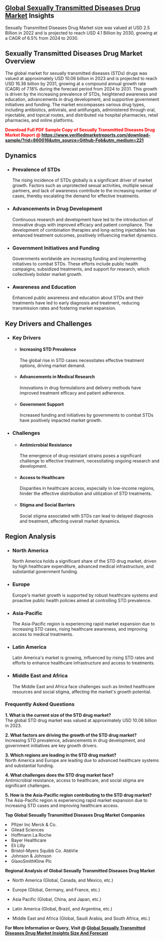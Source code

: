 <h2><a href="https://www.verifiedmarketreports.com/download-sample/?rid=860016&amp;utm_source=Github&amp;utm_medium=221" target="_blank">Global Sexually Transmitted Diseases Drug Market</a> Insights</h2><p>Sexually Transmitted Diseases Drug Market size was valued at USD 2.5 Billion in 2022 and is projected to reach USD 4.1 Billion by 2030, growing at a CAGR of 6.5% from 2024 to 2030.</p><p> <h2>Sexually Transmitted Diseases Drug Market Overview</h2> <p>The global market for sexually transmitted diseases (STDs) drugs was valued at approximately USD 10.06 billion in 2023 and is projected to reach USD 16.36 billion by 2031, growing at a compound annual growth rate (CAGR) of 7.18% during the forecast period from 2024 to 2031. This growth is driven by the increasing prevalence of STDs, heightened awareness and education, advancements in drug development, and supportive government initiatives and funding. The market encompasses various drug types, including antibiotics, antivirals, and antifungals, administered through oral, injectable, and topical routes, and distributed via hospital pharmacies, retail pharmacies, and online platforms. </p> <p><strong><p><span class=""><span style="color: #ff0000;"><strong>Download Full PDF Sample Copy of Sexually Transmitted Diseases Drug Market Report</strong> @ </span><a href="https://www.verifiedmarketreports.com/download-sample/?rid=860016&amp;utm_source=Github-Feb&amp;utm_medium=221" target="_blank">https://www.verifiedmarketreports.com/download-sample/?rid=860016&amp;utm_source=Github-Feb&amp;utm_medium=221</a></span></p></strong></p> <h2>Dynamics</h2> <ul> <li><h3>Prevalence of STDs</h3> <p>The rising incidence of STDs globally is a significant driver of market growth. Factors such as unprotected sexual activities, multiple sexual partners, and lack of awareness contribute to the increasing number of cases, thereby escalating the demand for effective treatments. </p> </li> <li><h3>Advancements in Drug Development</h3> <p>Continuous research and development have led to the introduction of innovative drugs with improved efficacy and patient compliance. The development of combination therapies and long-acting injectables has enhanced treatment outcomes, positively influencing market dynamics. </p> </li> <li><h3>Government Initiatives and Funding</h3> <p>Governments worldwide are increasing funding and implementing initiatives to combat STDs. These efforts include public health campaigns, subsidized treatments, and support for research, which collectively bolster market growth. </p> </li> <li><h3>Awareness and Education</h3> <p>Enhanced public awareness and education about STDs and their treatments have led to early diagnosis and treatment, reducing transmission rates and fostering market expansion. </p> </li> </ul> <h2>Key Drivers and Challenges</h2> <ul> <li><h3>Key Drivers</h3> <ul> <li><h4>Increasing STD Prevalence</h4> <p>The global rise in STD cases necessitates effective treatment options, driving market demand. </p> </li> <li><h4>Advancements in Medical Research</h4> <p>Innovations in drug formulations and delivery methods have improved treatment efficacy and patient adherence. </p> </li> <li><h4>Government Support</h4> <p>Increased funding and initiatives by governments to combat STDs have positively impacted market growth. </p> </li> </ul> </li> <li><h3>Challenges</h3> <ul> <li><h4>Antimicrobial Resistance</h4> <p>The emergence of drug-resistant strains poses a significant challenge to effective treatment, necessitating ongoing research and development. </p> </li> <li><h4>Access to Healthcare</h4> <p>Disparities in healthcare access, especially in low-income regions, hinder the effective distribution and utilization of STD treatments. </p> </li> <li><h4>Stigma and Social Barriers</h4> <p>Social stigma associated with STDs can lead to delayed diagnosis and treatment, affecting overall market dynamics. </p> </li> </ul> </li> </ul> <h2>Region Analysis</h2> <ul> <li><h3>North America</h3> <p>North America holds a significant share of the STD drug market, driven by high healthcare expenditure, advanced medical infrastructure, and substantial government funding. </p> </li> <li><h3>Europe</h3> <p>Europe's market growth is supported by robust healthcare systems and proactive public health policies aimed at controlling STD prevalence. </p> </li> <li><h3>Asia-Pacific</h3> <p>The Asia-Pacific region is experiencing rapid market expansion due to increasing STD cases, rising healthcare awareness, and improving access to medical treatments. </p> </li> <li><h3>Latin America</h3> <p>Latin America's market is growing, influenced by rising STD rates and efforts to enhance healthcare infrastructure and access to treatments. </p> </li> <li><h3>Middle East and Africa</h3> <p>The Middle East and Africa face challenges such as limited healthcare resources and social stigma, affecting the market's growth potential. </p> </li> </ul> <h3>Frequently Asked Questions</h3> <p><strong>1. What is the current size of the STD drug market?</strong><br> The global STD drug market was valued at approximately USD 10.06 billion in 2023. </p> <p><strong>2. What factors are driving the growth of the STD drug market?</strong><br> Increasing STD prevalence, advancements in drug development, and government initiatives are key growth drivers. </p> <p><strong>3. Which regions are leading in the STD drug market?</strong><br> North America and Europe are leading due to advanced healthcare systems and substantial funding. </p> <p><strong>4. What challenges does the STD drug market face?</strong><br> Antimicrobial resistance, access to healthcare, and social stigma are significant challenges. </p> <p><strong>5. How is the Asia-Pacific region contributing to the STD drug market?</strong><br> The Asia-Pacific region is experiencing rapid market expansion due to increasing STD cases and improving healthcare access.</p><p><strong>Top Global Sexually Transmitted Diseases Drug Market Companies</strong></p><div data-test-id=""><p><li>Pfizer Inc Merck & Co.</li><li> Gilead Sciences</li><li> Hoffmann La Roche</li><li> Bayer Healthcare</li><li> Eli Lilly</li><li> Bristol-Myers Squibb Co. AbbVie</li><li> Johnson & Johnson</li><li> GlaxoSmithKline Plc</li></p><div><strong>Regional Analysis of&nbsp;Global Sexually Transmitted Diseases Drug Market</strong></div><ul><li dir="ltr"><p dir="ltr">North America&nbsp;(Global, Canada, and Mexico, etc.)</p></li><li dir="ltr"><p dir="ltr">Europe (Global, Germany, and France, etc.)</p></li><li dir="ltr"><p dir="ltr">Asia Pacific&nbsp;(Global, China, and Japan, etc.)</p></li><li dir="ltr"><p dir="ltr">Latin America&nbsp;(Global, Brazil, and Argentina, etc.)</p></li><li dir="ltr">Middle East and Africa&nbsp;(Global, Saudi Arabia, and South Africa, etc.)</li></ul><p><strong>For More Information or Query, Visit @&nbsp;</strong><strong><a href="https://www.verifiedmarketreports.com/product/sexually-transmitted-diseases-drug-market/?utm_source=Github&amp;utm_medium=221" target="_blank">Global Sexually Transmitted Diseases Drug Market Insights Size And Forecast</a></strong></p></div>
